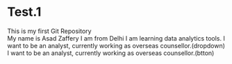 # Test.1
This is my first Git Repository
<br>
My name is Asad Zaffery
I am from Delhi
I am learning data analytics tools.
I want to be an analyst, currently working as overseas counsellor.(dropdown)
I want to be an analyst, currently working as overseas counsellor.(btton)
